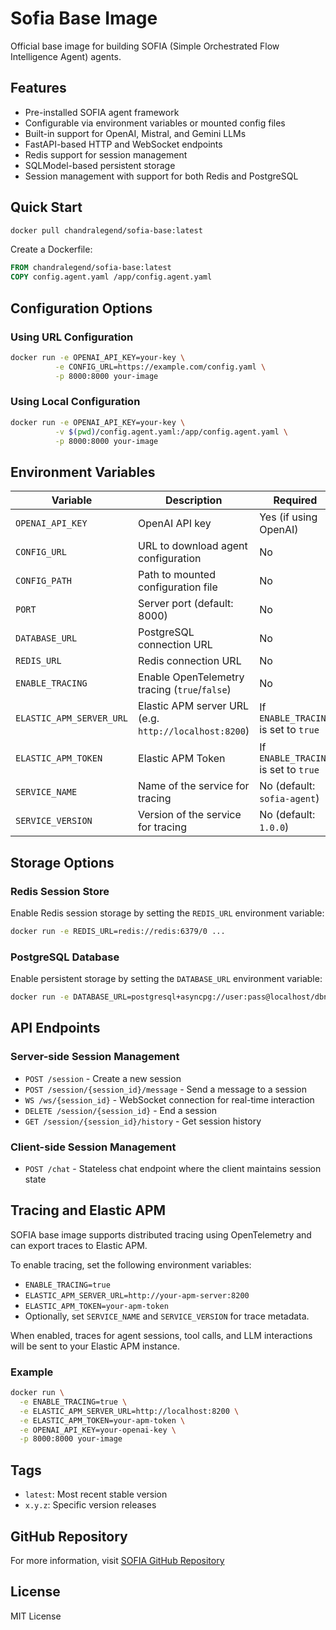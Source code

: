 # Sofia Base Image

Official base image for building SOFIA (Simple Orchestrated Flow Intelligence Agent) agents.

## Features

- Pre-installed SOFIA agent framework
- Configurable via environment variables or mounted config files
- Built-in support for OpenAI, Mistral, and Gemini LLMs
- FastAPI-based HTTP and WebSocket endpoints
- Redis support for session management
- SQLModel-based persistent storage
- Session management with support for both Redis and PostgreSQL

## Quick Start

```bash
docker pull chandralegend/sofia-base:latest
```

Create a Dockerfile:
```dockerfile
FROM chandralegend/sofia-base:latest
COPY config.agent.yaml /app/config.agent.yaml
```

## Configuration Options

### Using URL Configuration
```bash
docker run -e OPENAI_API_KEY=your-key \
          -e CONFIG_URL=https://example.com/config.yaml \
          -p 8000:8000 your-image
```

### Using Local Configuration
```bash
docker run -e OPENAI_API_KEY=your-key \
          -v $(pwd)/config.agent.yaml:/app/config.agent.yaml \
          -p 8000:8000 your-image
```

## Environment Variables

| Variable | Description | Required |
|----------|-------------|----------|
| `OPENAI_API_KEY` | OpenAI API key | Yes (if using OpenAI) |
| `CONFIG_URL` | URL to download agent configuration | No |
| `CONFIG_PATH` | Path to mounted configuration file | No |
| `PORT` | Server port (default: 8000) | No |
| `DATABASE_URL` | PostgreSQL connection URL | No |
| `REDIS_URL` | Redis connection URL | No |
| `ENABLE_TRACING` | Enable OpenTelemetry tracing (`true`/`false`) | No |
| `ELASTIC_APM_SERVER_URL` | Elastic APM server URL (e.g. `http://localhost:8200`) | If `ENABLE_TRACING` is set to `true` |
| `ELASTIC_APM_TOKEN` | Elastic APM Token | If `ENABLE_TRACING` is set to `true` |
| `SERVICE_NAME` | Name of the service for tracing | No (default: `sofia-agent`) |
| `SERVICE_VERSION` | Version of the service for tracing | No (default: `1.0.0`) |

## Storage Options

### Redis Session Store
Enable Redis session storage by setting the `REDIS_URL` environment variable:
```bash
docker run -e REDIS_URL=redis://redis:6379/0 ...
```

### PostgreSQL Database
Enable persistent storage by setting the `DATABASE_URL` environment variable:
```bash
docker run -e DATABASE_URL=postgresql+asyncpg://user:pass@localhost/dbname ...
```

## API Endpoints

### Server-side Session Management
- `POST /session` - Create a new session
- `POST /session/{session_id}/message` - Send a message to a session
- `WS /ws/{session_id}` - WebSocket connection for real-time interaction
- `DELETE /session/{session_id}` - End a session
- `GET /session/{session_id}/history` - Get session history

### Client-side Session Management
- `POST /chat` - Stateless chat endpoint where the client maintains session state

## Tracing and Elastic APM

SOFIA base image supports distributed tracing using OpenTelemetry and can export traces to Elastic APM.

To enable tracing, set the following environment variables:

- `ENABLE_TRACING=true`
- `ELASTIC_APM_SERVER_URL=http://your-apm-server:8200`
- `ELASTIC_APM_TOKEN=your-apm-token`
- Optionally, set `SERVICE_NAME` and `SERVICE_VERSION` for trace metadata.

When enabled, traces for agent sessions, tool calls, and LLM interactions will be sent to your Elastic APM instance.

### Example

```bash
docker run \
  -e ENABLE_TRACING=true \
  -e ELASTIC_APM_SERVER_URL=http://localhost:8200 \
  -e ELASTIC_APM_TOKEN=your-apm-token \
  -e OPENAI_API_KEY=your-openai-key \
  -p 8000:8000 your-image
```

## Tags

- `latest`: Most recent stable version
- `x.y.z`: Specific version releases

## GitHub Repository

For more information, visit [SOFIA GitHub Repository](https://github.com/sofia-hq/sofia)

## License

MIT License
